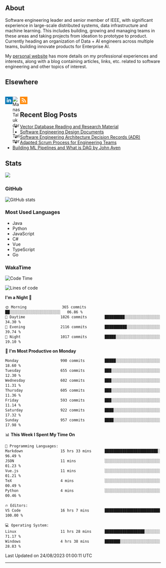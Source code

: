 ## About

Software engineering leader and senior member of IEEE, with significant experience in large-scale distributed systems, data infrastructure and machine learning. This includes building, growing and managing teams in these areas and taking projects from ideation to prototype to product. Currently heading an organization of Data + AI engineers across multiple teams, building innovate products for Enterprise AI.

My [personal website](https://manastalukdar.github.io/) has more details on my professional experiences and interests, along with a blog containing articles, links, etc. related to software engineering and other topics of interest.

## Elsewhere

</br>

<a href="https://www.linkedin.com/in/manastalukdar" target="_blank">
  <img align="left" alt="Manas Talukdar | Linkedin" width="24px" src="https://raw.githubusercontent.com/edent/SuperTinyIcons/master/images/svg/linkedin.svg" />
</a>
<a href="https://www.twitter.com/manastalukdar" target="_blank">
  <img align="left" alt="Manas Talukdar | Twitter" width="24px" src="https://github.com/TheDudeThatCode/TheDudeThatCode/blob/master/Assets/Twitter.svg" />
</a>
<a href="https://manastalukdar.github.io/" target="_blank">
  <img align="left" alt="Manas Talukdar | Website" width="24px" src="https://github.com/edent/SuperTinyIcons/blob/master/images/svg/rss.svg" />
</a>

</br>

## Recent Blog Posts

<!-- BLOG:START -->
- [Vector Database Reading and Research Material](https://manastalukdar.github.io/blog/2023/08/24/vector-database-reading-material/)
- [Software Engineering Design Documents](https://manastalukdar.github.io/blog/2023/03/18/software-engineering-design-documents/)
- [Software Engineering Architecture Decision Records &lpar;ADR&rpar;](https://manastalukdar.github.io/blog/2023/03/18/software-engineering-architecture-decision-records/)
- [Adapted Scrum Process for Engineering Teams](https://manastalukdar.github.io/blog/2022/08/18/adapted-scrum-process-engineering-teams/)
- [Building ML Pipelines and What is DAG by John Aven](https://manastalukdar.github.io/blog/2022/03/21/building-ml-pipelines-dag/)
<!-- BLOG:END -->

## Stats

![](https://komarev.com/ghpvc/?username=manastalukdar)

### GitHub

![GitHub stats](https://github-readme-stats.vercel.app/api?username=manastalukdar&show_icons=true&hide_border=true&hide_rank=true&hide_title=true&icon_color=79ff97&text_color=cecac3&bg_color=4d4b4b)

### Most Used Languages

- Java
- Python
- JavaScript
- C#
- Vue
- TypeScript
- Go

<!--
![Top Langs](https://github-readme-stats.vercel.app/api/top-langs/?username=manastalukdar&layout=compact&hide_border=true&hide_title=true&icon_color=79ff97&text_color=cecac3&bg_color=4d4b4b)
-->

### WakaTime

<!--START_SECTION:waka-->
![Code Time](http://img.shields.io/badge/Code%20Time-3%2C845%20hrs%2030%20mins-blue)

![Lines of code](https://img.shields.io/badge/From%20Hello%20World%20I%27ve%20Written-1.6%20million%20lines%20of%20code-blue)

**I'm a Night 🦉** 

```text
🌞 Morning                365 commits         ██░░░░░░░░░░░░░░░░░░░░░░░   06.86 % 
🌆 Daytime                1826 commits        █████████░░░░░░░░░░░░░░░░   34.30 % 
🌃 Evening                2116 commits        ██████████░░░░░░░░░░░░░░░   39.74 % 
🌙 Night                  1017 commits        █████░░░░░░░░░░░░░░░░░░░░   19.10 % 
```
📅 **I'm Most Productive on Monday** 

```text
Monday                   990 commits         █████░░░░░░░░░░░░░░░░░░░░   18.60 % 
Tuesday                  655 commits         ███░░░░░░░░░░░░░░░░░░░░░░   12.30 % 
Wednesday                602 commits         ███░░░░░░░░░░░░░░░░░░░░░░   11.31 % 
Thursday                 605 commits         ███░░░░░░░░░░░░░░░░░░░░░░   11.36 % 
Friday                   593 commits         ███░░░░░░░░░░░░░░░░░░░░░░   11.14 % 
Saturday                 922 commits         ████░░░░░░░░░░░░░░░░░░░░░   17.32 % 
Sunday                   957 commits         ████░░░░░░░░░░░░░░░░░░░░░   17.98 % 
```


📊 **This Week I Spent My Time On** 

```text
💬 Programming Languages: 
Markdown                 15 hrs 33 mins      ████████████████████████░   96.49 % 
JSON                     11 mins             ░░░░░░░░░░░░░░░░░░░░░░░░░   01.23 % 
Vue.js                   11 mins             ░░░░░░░░░░░░░░░░░░░░░░░░░   01.21 % 
TeX                      4 mins              ░░░░░░░░░░░░░░░░░░░░░░░░░   00.49 % 
Python                   4 mins              ░░░░░░░░░░░░░░░░░░░░░░░░░   00.46 % 

🔥 Editors: 
VS Code                  16 hrs 7 mins       █████████████████████████   100.00 % 

💻 Operating System: 
Linux                    11 hrs 28 mins      ██████████████████░░░░░░░   71.17 % 
Windows                  4 hrs 38 mins       ███████░░░░░░░░░░░░░░░░░░   28.83 % 
```


 Last Updated on 24/08/2023 01:00:11 UTC
<!--END_SECTION:waka-->

---

<!--

**manastalukdar/manastalukdar** is a ✨ _special_ ✨ repository because its `README.md` (this file) appears on your GitHub profile.

Here are some ideas to get you started:

- 🔭 I’m currently working on ...
- 🌱 I’m currently learning ...
- 👯 I’m looking to collaborate on ...
- 🤔 I’m looking for help with ...
- 💬 Ask me about ...
- 📫 How to reach me: ...
- 😄 Pronouns: ...
- ⚡ Fun fact: ...
-->
